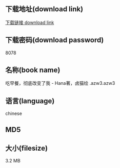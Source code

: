## 下载地址(download link)
[下载链接 download link](https://voluble-croquembouche-d321dc.netlify.app/?s=%E5%90%83%E6%97%A9%E9%A4%90%EF%BC%8C%E5%BD%BB%E5%BA%95%E6%94%B9%E5%8F%98%E4%BA%86%E6%88%91+-+Hana%E8%91%97%EF%BC%8C%E5%8D%A4%E7%8C%AB%E7%BB%98+.azw3)

## 下载密码(download password)
8078

## 名称(book name)
吃早餐，彻底改变了我 - Hana著，卤猫绘 .azw3.azw3

## 语言(language)
chinese

## MD5


## 大小(filesize)
3.2 MB
